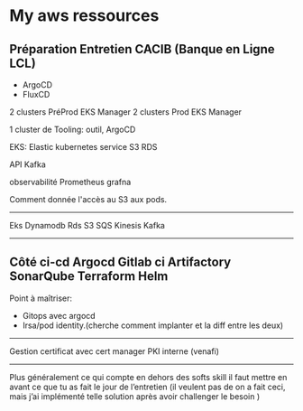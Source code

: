 # My aws ressources

Préparation Entretien  CACIB (Banque en Ligne LCL)
---------------------

- ArgoCD
- FluxCD


2 clusters PréProd  EKS Manager
2 clusters Prod   EKS Manager

1 cluster de Tooling: outil, ArgoCD

EKS: Elastic kubernetes service
     S3
     RDS


API
   Kafka

observabilité
   Prometheus
   grafna   


Comment donnée l'accès au S3  aux pods.

----------------
Eks 
Dynamodb
Rds 
S3
SQS
Kinesis
Kafka

----------
Côté ci-cd
Argocd 
Gitlab ci
Artifactory
SonarQube
Terraform
Helm
----------
Point à maîtriser: 
- Gitops avec argocd 
- Irsa/pod identity.(cherche comment implanter et la diff entre les deux)

----------
Gestion certificat avec cert manager
PKI interne (venafi)

-----------
Plus généralement ce qui compte en dehors des softs skill il faut mettre en avant ce que tu as fait le jour de l’entretien 
(il veulent pas de on a fait ceci, mais j’ai implémenté telle solution après avoir challenger le besoin )
